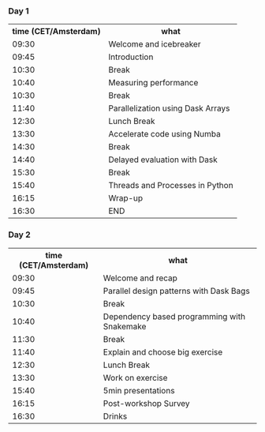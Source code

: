 <div class="row">
  <div class="col-md-6">
    <h3>Day 1</h3>
    <table class="table table-striped">
      <tr> <th>time (CET/Amsterdam)</th> <th>what</th></tr>
      <tr> <td>09:30</td>  <td>Welcome and icebreaker</td> </tr>
      <tr> <td>09:45</td>  <td>Introduction</td></tr>
      <tr> <td>10:30</td>  <td>Break</td></tr>
      <tr> <td>10:40</td>  <td>Measuring performance</td> </tr>
      <tr> <td>10:30</td>  <td>Break</td></tr>
      <tr> <td>11:40</td>  <td>Parallelization using Dask Arrays</td> </tr>
      <tr> <td>12:30</td>  <td>Lunch Break</td></tr>
      <tr> <td>13:30</td>  <td>Accelerate code using Numba</td> </tr>
      <tr> <td>14:30</td>  <td>Break</td></tr>
      <tr> <td>14:40</td>  <td>Delayed evaluation with Dask</td> </tr>
      <tr> <td>15:30</td>  <td>Break</td></tr>
      <tr> <td>15:40</td>  <td>Threads and Processes in Python</td> </tr>
      <tr> <td>16:15</td>  <td>Wrap-up</td> </tr>
      <tr> <td>16:30</td>  <td>END</td> </tr>
    </table>
  </div>
  <div class="col-md-6">
    <h3>Day 2</h3>
    <table class="table table-striped">
      <tr> <th>time (CET/Amsterdam)</th> <th>what</th></tr>
      <tr> <td>09:30</td>  <td>Welcome and recap</td> </tr>
      <tr> <td>09:45</td>  <td>Parallel design patterns with Dask Bags</td></tr>
      <tr> <td>10:30</td>  <td>Break</td></tr>
      <tr> <td>10:40</td>  <td>Dependency based programming with Snakemake</td> </tr>
      <tr> <td>11:30</td>  <td>Break</td></tr>
      <tr> <td>11:40</td>  <td>Explain and choose big exercise</td></tr>
      <tr> <td>12:30</td>  <td>Lunch Break</td></tr>
      <tr> <td>13:30</td>  <td>Work on exercise</td></tr>
      <tr> <td>15:40</td>  <td>5min presentations</td></tr>
      <tr> <td>16:15</td>  <td>Post-workshop Survey</td> </tr>
      <tr> <td>16:30</td>  <td>Drinks</td> </tr>
    </table>
  </div>
</div>
